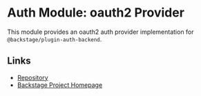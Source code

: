 # Auth Module: oauth2 Provider

This module provides an oauth2 auth provider implementation for `@backstage/plugin-auth-backend`.

## Links

- [Repository](https://github.com/backstage/backstage/tree/master/plugins/auth-backend-module-oauth2-provider)
- [Backstage Project Homepage](https://backstage.io)
